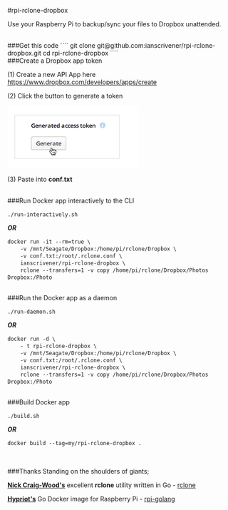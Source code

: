 #rpi-rclone-dropbox

Use your Raspberry Pi to backup/sync your files to Dropbox unattended.  


</br>
###Get this code  
````
git clone git@github.com:ianscrivener/rpi-rclone-dropbox.git
cd rpi-rclone-dropbox
````

</br>
###Create a Dropbox app token  

(1) Create a new API App here https://www.dropbox.com/developers/apps/create  

(2) Click the button to generate a token

![image](img/generate_token.png)

(3) Paste into **conf.txt**  

</br>
###Run Docker app interactively to the CLI


````
./run-interactively.sh
````
***OR***

````
docker run -it --rm=true \
	-v /mnt/Seagate/Dropbox:/home/pi/rclone/Dropbox \
	-v conf.txt:/root/.rclone.conf \
	ianscrivener/rpi-rclone-dropbox \
    rclone --transfers=1 -v copy /home/pi/rclone/Dropbox/Photos Dropbox:/Photo
	
````

###Run the Docker app as a daemon

````
./run-daemon.sh
````
***OR***

````
docker run -d \
    - t rpi-rclone-dropbox \
	-v /mnt/Seagate/Dropbox:/home/pi/rclone/Dropbox \
	-v conf.txt:/root/.rclone.conf \
	ianscrivener/rpi-rclone-dropbox \
    rclone --transfers=1 -v copy /home/pi/rclone/Dropbox/Photos Dropbox:/Photo
	
````


###Build Docker app
````
./build.sh
````
***OR***

````
docker build --tag=my/rpi-rclone-dropbox .
	
````

</br>
###Thanks  
Standing on the shoulders of giants;

**[Nick Craig-Wood's](https://github.com/ncw)** excellent **rclone** utility written in Go - [rclone](http://rclone.org/) 

**[Hypriot's](http://http://blog.hypriot.com/)** Go Docker image for Raspberry Pi - [rpi-golang](https://hub.docker.com/r/hypriot/rpi-golang/)  


